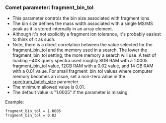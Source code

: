 ### Comet parameter: fragment_bin_tol

- This parameter controls the bin size associated with fragment ions.
- The bin size defines the mass width associated with a single MS/MS peak
as it is stored internally in an array element.
- Although it's not explicitly a fragment ion tolerance, it's probably
easiest to think of it as such.
- Note, there is a direct correlation between the value selected for
the fragment_bin_tol and the memory used in a search.  The lower the
fragment_bin_tol setting, the more memory a search will use.  A test of
loading ~40K query spectra used roughly 8GB RAM with a 1.0005 fragment_bin_tol value,
12GB RAM with a 0.02 value, and 14 GB RAM with a 0.01 value.  For small
fragment_bin_tol values where computer memory becomes an issue, 
set a non-zero value in the [spectrum_batch_size](spectrum_batch_size.html)
parameter.
- The minimum allowed value is 0.01.
- The default value is "1.0005" if the parameter is missing.

Example:
```
fragment_bin_tol = 1.0005
fragment_bin_tol = 0.02
```
